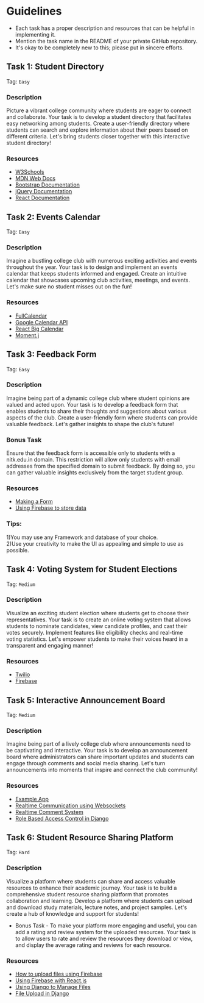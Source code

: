 # Guidelines

- Each task has a proper description and resources that can be helpful in implementing it.
- Mention the task name in the README of your private GitHub repository.
- It's okay to be completely new to this; please put in sincere efforts.

## Task 1: Student Directory
Tag: `Easy`

### Description
Picture a vibrant college community where students are eager to connect and collaborate. Your task is to develop a student directory that facilitates easy networking among students. Create a user-friendly directory where students can search and explore information about their peers based on different criteria. Let's bring students closer together with this interactive student directory!

### Resources
- [W3Schools](https://www.w3schools.com/)
- [MDN Web Docs](https://developer.mozilla.org/)
- [Bootstrap Documentation](https://getbootstrap.com/docs/)
- [jQuery Documentation](https://api.jquery.com/)
- [React Documentation](https://reactjs.org/docs/getting-started.html)



## Task 2: Events Calendar
Tag: `Easy`

### Description
Imagine a bustling college club with numerous exciting activities and events throughout the year. Your task is to design and implement an events calendar that keeps students informed and engaged. Create an intuitive calendar that showcases upcoming club activities, meetings, and events. Let's make sure no student misses out on the fun!

### Resources
- [FullCalendar](https://fullcalendar.io)
- [Google Calendar API](https://developers.google.com/calendar)
- [React Big Calendar](https://github.com/jquense/react-big-calendar)
- [Moment.j](https://momentjs.com/)

## Task 3: Feedback Form
Tag: `Easy`

### Description
Imagine being part of a dynamic college club where student opinions are valued and acted upon. Your task is to develop a feedback form that enables students to share their thoughts and suggestions about various aspects of the club. Create a user-friendly form where students can provide valuable feedback. Let's gather insights to shape the club's future!
### Bonus Task  
Ensure that the feedback form is accessible only to students with a nitk.edu.in domain. This restriction will allow only students with email addresses from the specified domain to submit feedback. By doing so, you can gather valuable insights exclusively from the target student group.
### Resources
- [Making a Form](https://youtu.be/524ycUqs3f0)
- [Using Firebase to store data](https://youtu.be/RAWHXRTKTHw)    
### Tips:  
1)You may use any Framework and database of your choice.  
2)Use your creativity to make the UI as appealing and simple to use as possible.

## Task 4: Voting System for Student Elections
Tag: `Medium`

### Description
Visualize an exciting student election where students get to choose their representatives. Your task is to create an online voting system that allows students to nominate candidates, view candidate profiles, and cast their votes securely. Implement features like eligibility checks and real-time voting statistics. Let's empower students to make their voices heard in a transparent and engaging manner!

### Resources
- [Twilio](https://www.twilio.com/en-us)
- [Firebase](https://firebase.google.com)

## Task 5: Interactive Announcement Board
Tag: `Medium`

### Description
Imagine being part of a lively college club where announcements need to be captivating and interactive. Your task is to develop an announcement board where administrators can share important updates and students can engage through comments and social media sharing. Let's turn announcements into moments that inspire and connect the club community!

### Resources
- [Example App](https://friday.app/_next/image?url=https%3A%2F%2Fimages.prismic.io%2Ffriday-marketing%2F85b9395e-dadd-4a97-8364-386527220b0a_posts-new.png%3Fauto%3Dcompress%2Cformat&w=1920&q=75)
- [Realtime Communication using Websockets](https://developer.mozilla.org/en-US/docs/Web/API/WebSockets_API)
- [Realtime Comment System](https://knock.app/blog/building-real-time-comments-with-socket-io-and-react)
- [Role Based Access Control in Django](https://developer.auth0.com/resources/code-samples/api/django/basic-role-based-access-control)

## Task 6: Student Resource Sharing Platform
Tag: `Hard`

### Description
Visualize a platform where students can share and access valuable resources to enhance their academic journey. Your task is to build a comprehensive student resource sharing platform that promotes collaboration and learning. Develop a platform where students can upload and download study materials, lecture notes, and project samples. Let's create a hub of knowledge and support for students!

* Bonus Task -
  To make your platform more engaging and useful, you can add a rating and review system for the uploaded resources. Your task is to allow users to rate and review the resources they download or view, and display the average rating and reviews for each resource.

### Resources
- [How to upload files using Firebase](https://medium.com/@puoygae/tutorial-how-to-upload-files-using-firebase-fbe598538c52)
- [Using Firebase with React.js](https://www.makeuseof.com/upload-files-to-firebase-using-reactjs/)
- [Using Django to Manage Files](https://docs.djangoproject.com/en/4.2/topics/files/)
- [File Upload in Django](https://docs.djangoproject.com/en/4.2/topics/http/file-uploads/)
